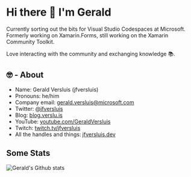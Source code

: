 # Hi there 👋 I'm Gerald

Currently sorting out the bits for Visual Studio Codespaces at Microsoft. Formerly working on Xamarin.Forms, still working on the Xamarin Community Toolkit.

Love interacting with the community and exchanging knowledge 📚.

## 🤓 - About

- Name: Gerald Versluis (jfversluis)
- Pronouns: he/him
- Company email: gerald.versluis@microsoft.com
- Twitter: [@jfversluis](https://twitter.com/jfversluis)
- Blog: [blog.verslu.is](https://blog.verslu.is)
- YouTube: [youtube.com/GeraldVersluis](https://www.youtube.com/GeraldVersluis)
- Twitch: [twitch.tv/jfversluis](https://www.twitch.tv/jfversluis)
- All the handles and things: [jfversluis.dev](https://jfversluis.dev)

## Some Stats
![Gerald's Github stats](https://github-readme-stats.vercel.app/api?username=jfversluis&show_icons=true)
